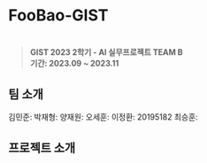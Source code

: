 # FooBao-GIST

</div>

# 
> **GIST 2023 2학기 - AI 실무프로젝트 TEAM B** <br/> **기간: 2023.09 ~ 2023.11**

## 팀 소개
김민준: 
박재형:
양재원:
오세훈:
이정환:
20195182 최승훈:

## 프로젝트 소개
